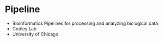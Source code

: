 # Pipeline
* Bioinformatics Pipelines for processing and analyzing biological data
* Godley Lab
* University of Chicago
